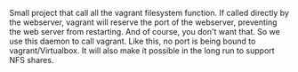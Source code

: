 Small project that call all the vagrant filesystem function. If called directly by the webserver, vagrant will reserve the port of the webserver, preventing the web server from restarting. And of course, you don't want that. So we use this daemon to call vagrant. Like this, no port is being bound to vagrant/Virtualbox. It will also make it possible in the long run to support NFS shares.

